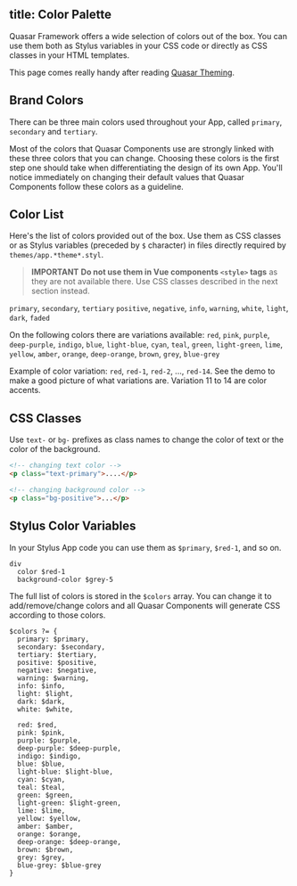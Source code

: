 title: Color Palette
---
Quasar Framework offers a wide selection of colors out of the box. You can use them both as Stylus variables in your CSS code or directly as CSS classes in your HTML templates.

<input type="hidden" data-fullpage-demo="css/colors">

This page comes really handy after reading [Quasar Theming](/guide/quasar-theming.html).

## Brand Colors
There can be three main colors used throughout your App, called `primary`, `secondary` and `tertiary`.

Most of the colors that Quasar Components use are strongly linked with these three colors that you can change. Choosing these colors is the first step one should take when differentiating the design of its own App. You'll notice immediately on changing their default values that Quasar Components follow these colors as a guideline.

## Color List

Here's the list of colors provided out of the box. Use them as CSS classes or as Stylus variables (preceded by `$` character) in files directly required by `themes/app.*theme*.styl`.

> **IMPORTANT**
> **Do not use them in Vue components `<style>` tags** as they are not available there. Use CSS classes described in the next section instead.

`primary`, `secondary`, `tertiary`
`positive`, `negative`, `info`, `warning`, `white`, `light`, `dark`, `faded`

On the following colors there are variations available:
`red`, `pink`, `purple`, `deep-purple`, `indigo`, `blue`, `light-blue`, `cyan`, `teal`, `green`, `light-green`, `lime`, `yellow`, `amber`, `orange`, `deep-orange`, `brown`, `grey`, `blue-grey`

Example of color variation: `red`, `red-1`, `red-2`, ..., `red-14`. See the demo to make a good picture of what variations are. Variation 11 to 14 are color accents.

## CSS Classes
Use `text-` or `bg-` prefixes as class names to change the color of text or the color of the background.

``` html
<!-- changing text color -->
<p class="text-primary">....</p>

<!-- changing background color -->
<p class="bg-positive">...</p>
```

## Stylus Color Variables
In your Stylus App code you can use them as `$primary`, `$red-1`, and so on.

``` stylus
div
  color $red-1
  background-color $grey-5
```

The full list of colors is stored in the `$colors` array. You can change it to add/remove/change colors and all Quasar Components will generate CSS according to those colors.

``` stylus
$colors ?= {
  primary: $primary,
  secondary: $secondary,
  tertiary: $tertiary,
  positive: $positive,
  negative: $negative,
  warning: $warning,
  info: $info,
  light: $light,
  dark: $dark,
  white: $white,

  red: $red,
  pink: $pink,
  purple: $purple,
  deep-purple: $deep-purple,
  indigo: $indigo,
  blue: $blue,
  light-blue: $light-blue,
  cyan: $cyan,
  teal: $teal,
  green: $green,
  light-green: $light-green,
  lime: $lime,
  yellow: $yellow,
  amber: $amber,
  orange: $orange,
  deep-orange: $deep-orange,
  brown: $brown,
  grey: $grey,
  blue-grey: $blue-grey
}
```
